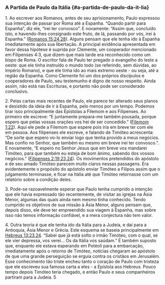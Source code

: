 ### A Partida de Paulo da Itália {#a-partida-de-paulo-da-it-lia}

1\. Ao escrever aos Romanos, antes de seu aprisionamento, Paulo expressou sua intenção de passar por Roma até a Espanha. “Quando partir para Espanha”, diz ele, “irei ter convosco”. E novamente: “Assim que, concluído isto, e havendo-lhes consignado este fruto, de lá, passando por vós, irei à Espanha.” ([Romanos 15:24,28](http://bibliaonline.com.br/acf/rm/15/24,28)). Alguns pensam que ele tenha ido à Espanha imediatamente após sua libertação. A principal evidência apresentada em favor dessa hipótese é suprida por Clemente, um cooperador mencionado em Filipenses 4:3, que dizem que mais tarde era reconhecido como um bispo de Roma. O escritor fala de Paulo ter pregado o evangelho do leste a oeste: que ele tinha instruído o mundo todo (se referindo, sem dúvidas, ao Império Romano), e que ele tinha ido ao mais extremo oeste - ou seja, até a região da Espanha. Como Clemente foi um dos próprios discípulos e cooperadores de Paulo, seu testemunho é digno de nosso respeito. Ainda assim, não está nas Escrituras, e portanto não pode ser considerado conclusivo.

2\. Pelas cartas mais recentes de Paulo, ele parece ter alterado seus planos e desistido da ideia de ir à Espanha, pelo menos por um tempo. Podemos tirar isso principalmente das Epístolas a Filemom e aos Filipenses. Ao primeiro ele escreve: “E juntamente prepara-me também pousada, porque espero que pelas vossas orações vos hei de ser concedido.” ([Filemom 1:22](http://bibliaonline.com.br/acf/fm/1/22)). Aqui ele pede a Filemom que espere pois iria em breve ter com ele em pessoa. Aos filipenses ele escreve, e falando de Timóteo acrescenta: “De sorte que espero vo-lo enviar logo que tenha provido a meus negócios. Mas confio no Senhor, que também eu mesmo em breve irei ter convosco.”. E novamente, “E espero no Senhor Jesus que em breve vos mandarei Timóteo, para que também eu esteja de bom ânimo, sabendo dos vossos negócios.” ([Filipenses 2:19,23,24](http://bibliaonline.com.br/acf/fp/2/19,23,24)). Os movimentos pretendidos do apóstolo e de seu amado Timóteo parecem muito claros nessas passagens. Era evidentemente o propósito do apóstolo enviar Timóteo a Filipos assim que o julgamento terminasse, e ficar na Itália até que Timóteo retornasse com um relatório sobre a condição deles.

3\. Pode-se razoavelmente esperar que Paulo tenha cumprido a intenção que ele havia expressado tão recentemente, de visitar as igrejas na Ásia Menor, algumas das quais ainda nem mesmo tinha conhecido. Tendo cumprido os objetivos de sua missão à Ásia Menor, alguns pensam que, depois disso, ele deve ter empreendido sua viagem à Espanha, mas sobre isso não temos informação confiável, e a mera conjectura não tem valor.

4\. Outra teoria é que ele tenha ido da Itália para a Judeia, e daí para a Antioquia, Ásia Menor e Grécia. Este esquema se baseia principalmente em [Hebreus 13:23,24](http://bibliaonline.com.br/acf/hb/13/23,24). “Sabei que já está solto o irmão Timóteo, com o qual, se ele vier depressa, vos verei... Os da Itália vos saúdam.” É também suposto que, enquanto ele estava esperando em Potéoli para a embarcação, imediatamente após o retorno de Timóteo, notícias chegaram ao apóstolo de que uma grande perseguição se erguia contra os cristãos em Jerusalém. Esse conhecimento tão triste encheu tanto o coração de Paulo com tristeza que ele escreveu sua famosa carta a eles - a Epístola aos Hebreus. Pouco tempo depois Timóteo teria chegado, e então Paulo e seus companheiros partiram para a Judeia. 5